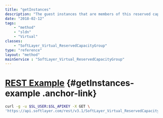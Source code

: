 ```yaml
---
title: "getInstances"
description: "The guest instances that are members of this reserved capacity group."
date: "2018-02-12"
tags:
    - "method"
    - "sldn"
    - "Virtual"
classes:
    - "SoftLayer_Virtual_ReservedCapacityGroup"
type: "reference"
layout: "method"
mainService : "SoftLayer_Virtual_ReservedCapacityGroup"
---
```


# [REST Example](#getInstances-example) <a href="/article/rest/"><i class="fas fa-question"></i></a> {#getInstances-example .anchor-link} 
```bash
curl -g -u $SL_USER:$SL_APIKEY -X GET \
'https://api.softlayer.com/rest/v3.1/SoftLayer_Virtual_ReservedCapacityGroup/{SoftLayer_Virtual_ReservedCapacityGroupID}/getInstances'
```
